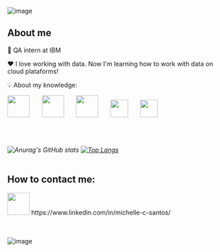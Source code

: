 ![image](https://user-images.githubusercontent.com/86981990/198135597-1a4a3a25-13c9-48b8-beef-f9d824331a04.png)

## **About me**

💼 QA intern at IBM 

❤️ I love working with data. Now I'm learning how to work with data on cloud plataforms! 

:bulb: About my knowledge:
  
<i>
<img src="https://cdn.jsdelivr.net/gh/devicons/devicon/icons/python/python-original-wordmark.svg" width="50px" /> &nbsp; &nbsp; &nbsp; <img src="https://cdn.jsdelivr.net/gh/devicons/devicon/icons/mysql/mysql-original-wordmark.svg" width="50px" /> &nbsp; &nbsp; &nbsp;  
<img src="https://cdn.jsdelivr.net/gh/devicons/devicon/icons/azure/azure-original-wordmark.svg" width="50px" /> &nbsp; &nbsp; &nbsp;   
<img src="https://cdn.jsdelivr.net/gh/devicons/devicon/icons/linux/linux-original.svg" width="40px" /> &nbsp; &nbsp; &nbsp;  <img src="https://cdn.jsdelivr.net/gh/devicons/devicon/icons/selenium/selenium-original.svg" width="40px" /> 
</i>

<br></br>

<i>![Anurag's GitHub stats](https://github-readme-stats.vercel.app/api?username=micvet&hide=contribs,prs)
[![Top Langs](https://github-readme-stats.vercel.app/api/top-langs/?username=micvet)](https://github.com/anuraghazra/github-readme-stats)</i>
<br></br>
## **How to contact me:**

<img src="https://cdn.jsdelivr.net/gh/devicons/devicon/icons/linkedin/linkedin-original.svg" style="position: bottom" width="50px" />       
https://www.linkedin.com/in/michelle-c-santos/

<br></br>
![image](https://user-images.githubusercontent.com/86981990/198138936-4e39b89b-f987-4c33-999b-64b6184a5a59.png)


